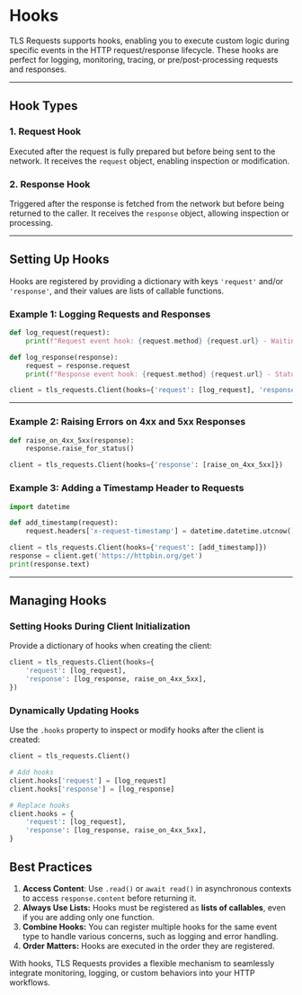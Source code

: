 Hooks
===========================

TLS Requests supports hooks, enabling you to execute custom logic during specific events in the HTTP request/response lifecycle.
These hooks are perfect for logging, monitoring, tracing, or pre/post-processing requests and responses.


* * *

Hook Types
----------

### 1\. **Request Hook**

Executed after the request is fully prepared but before being sent to the network. It receives the `request` object, enabling inspection or modification.

### 2\. **Response Hook**

Triggered after the response is fetched from the network but before being returned to the caller. It receives the `response` object, allowing inspection or processing.


* * *

Setting Up Hooks
----------------

Hooks are registered by providing a dictionary with keys `'request'` and/or `'response'`, and their values are lists of callable functions.

### Example 1: Logging Requests and Responses

```python
def log_request(request):
    print(f"Request event hook: {request.method} {request.url} - Waiting for response")

def log_response(response):
    request = response.request
    print(f"Response event hook: {request.method} {request.url} - Status {response.status_code}")

client = tls_requests.Client(hooks={'request': [log_request], 'response': [log_response]})
```

* * *

### Example 2: Raising Errors on 4xx and 5xx Responses

```python
def raise_on_4xx_5xx(response):
    response.raise_for_status()

client = tls_requests.Client(hooks={'response': [raise_on_4xx_5xx]})
```

### Example 3: Adding a Timestamp Header to Requests

```python
import datetime

def add_timestamp(request):
    request.headers['x-request-timestamp'] = datetime.datetime.utcnow().isoformat()

client = tls_requests.Client(hooks={'request': [add_timestamp]})
response = client.get('https://httpbin.org/get')
print(response.text)
```

* * *

Managing Hooks
--------------

### Setting Hooks During Client Initialization

Provide a dictionary of hooks when creating the client:

```python
client = tls_requests.Client(hooks={
    'request': [log_request],
    'response': [log_response, raise_on_4xx_5xx],
})
```

### Dynamically Updating Hooks

Use the `.hooks` property to inspect or modify hooks after the client is created:

```python
client = tls_requests.Client()

# Add hooks
client.hooks['request'] = [log_request]
client.hooks['response'] = [log_response]

# Replace hooks
client.hooks = {
    'request': [log_request],
    'response': [log_response, raise_on_4xx_5xx],
}
```

Best Practices
--------------

1.  **Access Content**: Use `.read()` or `await read()` in asynchronous contexts to access `response.content` before returning it.
2.  **Always Use Lists:** Hooks must be registered as **lists of callables**, even if you are adding only one function.
3.  **Combine Hooks:** You can register multiple hooks for the same event type to handle various concerns, such as logging and error handling.
4.  **Order Matters:** Hooks are executed in the order they are registered.

With hooks, TLS Requests provides a flexible mechanism to seamlessly integrate monitoring, logging, or custom behaviors into your HTTP workflows.
